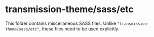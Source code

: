 # transmission-theme/sass/etc

This folder contains miscellaneous SASS files. Unlike `"transmission-theme/sass/etc"`, these files
need to be used explicitly.
